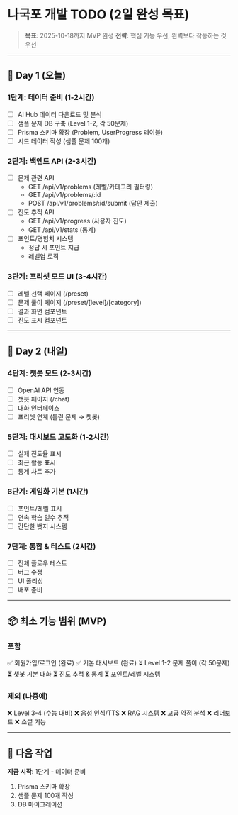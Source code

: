 # 나국포 개발 TODO (2일 완성 목표)

> **목표**: 2025-10-18까지 MVP 완성
> **전략**: 핵심 기능 우선, 완벽보다 작동하는 것 우선

---

## 🎯 Day 1 (오늘)

### 1단계: 데이터 준비 (1-2시간)
- [ ] AI Hub 데이터 다운로드 및 분석
- [ ] 샘플 문제 DB 구축 (Level 1-2, 각 50문제)
- [ ] Prisma 스키마 확장 (Problem, UserProgress 테이블)
- [ ] 시드 데이터 작성 (샘플 문제 100개)

### 2단계: 백엔드 API (2-3시간)
- [ ] 문제 관련 API
  - GET /api/v1/problems (레벨/카테고리 필터링)
  - GET /api/v1/problems/:id
  - POST /api/v1/problems/:id/submit (답안 제출)
- [ ] 진도 추적 API
  - GET /api/v1/progress (사용자 진도)
  - GET /api/v1/stats (통계)
- [ ] 포인트/경험치 시스템
  - 정답 시 포인트 지급
  - 레벨업 로직

### 3단계: 프리셋 모드 UI (3-4시간)
- [ ] 레벨 선택 페이지 (/preset)
- [ ] 문제 풀이 페이지 (/preset/[level]/[category])
- [ ] 결과 화면 컴포넌트
- [ ] 진도 표시 컴포넌트

---

## 🎯 Day 2 (내일)

### 4단계: 챗봇 모드 (2-3시간)
- [ ] OpenAI API 연동
- [ ] 챗봇 페이지 (/chat)
- [ ] 대화 인터페이스
- [ ] 프리셋 연계 (틀린 문제 → 챗봇)

### 5단계: 대시보드 고도화 (1-2시간)
- [ ] 실제 진도율 표시
- [ ] 최근 활동 표시
- [ ] 통계 차트 추가

### 6단계: 게임화 기본 (1시간)
- [ ] 포인트/레벨 표시
- [ ] 연속 학습 일수 추적
- [ ] 간단한 뱃지 시스템

### 7단계: 통합 & 테스트 (2시간)
- [ ] 전체 플로우 테스트
- [ ] 버그 수정
- [ ] UI 폴리싱
- [ ] 배포 준비

---

## 📦 최소 기능 범위 (MVP)

### 포함
✅ 회원가입/로그인 (완료)
✅ 기본 대시보드 (완료)
⏳ Level 1-2 문제 풀이 (각 50문제)
⏳ 챗봇 기본 대화
⏳ 진도 추적 & 통계
⏳ 포인트/레벨 시스템

### 제외 (나중에)
❌ Level 3-4 (수능 대비)
❌ 음성 인식/TTS
❌ RAG 시스템
❌ 고급 약점 분석
❌ 리더보드
❌ 소셜 기능

---

## 🚀 다음 작업

**지금 시작**: 1단계 - 데이터 준비

1. Prisma 스키마 확장
2. 샘플 문제 100개 작성
3. DB 마이그레이션
